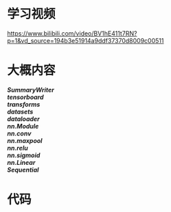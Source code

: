 # 学习视频
https://www.bilibili.com/video/BV1hE411t7RN?p=1&vd_source=194b3e51914a9ddf37370d8009c00511

# 大概内容

***SummaryWriter***     
***tensorboard***     
***transforms***     
***datasets***     
***dataloader***     
***nn.Module***     
***nn.conv***     
***nn.maxpool***     
***nn.relu***      
***nn.sigmoid***     
***nn.Linear***     
***Sequential***
# 代码

